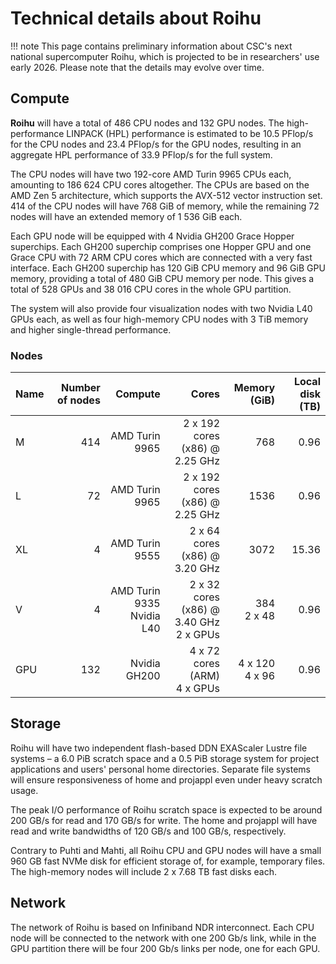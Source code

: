 # Technical details about Roihu

!!! note
    This page contains preliminary information about CSC's next national
    supercomputer Roihu, which is projected to be in researchers' use early
    2026. Please note that the details may evolve over time.

## Compute

**Roihu** will have a total of 486 CPU nodes and 132 GPU nodes. The
high-performance LINPACK (HPL) performance is estimated to be 10.5 PFlop/s for
the CPU nodes and 23.4 PFlop/s for the GPU nodes, resulting in an aggregate HPL
performance of 33.9 PFlop/s for the full system.

The CPU nodes will have two 192-core AMD Turin 9965 CPUs each, amounting to
186 624 CPU cores altogether. The CPUs are based on the AMD Zen 5 architecture,
which supports the AVX-512 vector instruction set. 414 of the CPU nodes will
have 768 GiB of memory, while the remaining 72 nodes will have an extended
memory of 1 536 GiB each.

Each GPU node will be equipped with 4 Nvidia GH200 Grace Hopper superchips. 
Each GH200 superchip comprises one Hopper GPU and one Grace CPU with 
72 ARM CPU cores which are connected with a very fast interface. Each 
GH200 superchip has 120 GiB CPU memory and 96 GiB GPU memory, providing 
a total of 480 GiB CPU memory per node. This gives a total of 528 GPUs and 
38 016 CPU cores in the whole GPU partition. 

The system will also provide four visualization nodes with two Nvidia L40 GPUs
each, as well as four high-memory CPU nodes with 3 TiB memory and higher
single-thread performance.

### Nodes

| Name | Number of nodes | Compute        | Cores                          | Memory (GiB) | Local disk (TB) |
|:-----|----------------:|---------------:|-------------------------------:|-------------:|----------------:|
| M    | 414             | AMD Turin 9965 | 2 x 192 cores (x86) @ 2.25 GHz | 768          | 0.96            |
| L    | 72              | AMD Turin 9965 | 2 x 192 cores (x86) @ 2.25 GHz | 1536         | 0.96            |
| XL   | 4               | AMD Turin 9555 | 2 x 64 cores (x86) @ 3.20 GHz  | 3072         | 15.36           |
| V    | 4               | AMD Turin 9335<br>Nvidia L40 | 2 x 32 cores (x86) @ 3.40 GHz<br>2 x GPUs | 384<br>2 x 48 | 0.96 |
| GPU  | 132             | Nvidia GH200   | 4 x 72 cores (ARM)<br>4 x GPUs | 4 x 120<br>4 x 96 | 0.96 |

## Storage

Roihu will have two independent flash-based DDN EXAScaler Lustre file systems –
a 6.0 PiB scratch space and a 0.5 PiB storage system for project applications
and users' personal home directories. Separate file systems will ensure
responsiveness of home and projappl even under heavy scratch usage.

The peak I/O performance of Roihu scratch space is expected to be around 200
GB/s for read and 170 GB/s for write. The home and projappl will have read and
write bandwidths of 120 GB/s and 100 GB/s, respectively.

Contrary to Puhti and Mahti, all Roihu CPU and GPU nodes will have a small 960
GB fast NVMe disk for efficient storage of, for example, temporary files. The
high-memory nodes will include 2 x 7.68 TB fast disks each.

## Network

The network of Roihu is based on Infiniband NDR interconnect. Each CPU node
will be connected to the network with one 200 Gb/s link, while in the GPU
partition there will be four 200 Gb/s links per node, one for each GPU.
